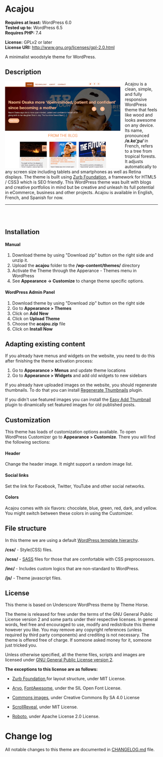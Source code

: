 # Acajou

**Requires at least:** WordPress 6.0  
**Tested up to:** WordPress 6.5  
**Requires PHP:** 7.4

**License:** GPLv2 or later  
**License URI:** http://www.gnu.org/licenses/gpl-2.0.html

A minimalist woodstyle theme for WordPress.


## Description
<img align="left" src="https://raw.githubusercontent.com/samuelguebo/acajou/master/screenshot.png" width="380" style="margin: 0 15px 0 0" alt="Acajou WordPress theme"/>

Acajou is a clean, simple, and fully responsive WordPress theme that feels like wood and looks awesome on any device. Its name, pronounced ***/a.kaˈʒu/*** in French, refers to a tree from tropical forests.
It adjusts automatically to any screen size including tablets and smartphones as well as Retina displays. The theme is built using [Zurb Foundation](https://github.com/zurb/foundation-sites), a  framework for HTML5 / CSS3 which is SEO friendly. This WordPress theme was built with blogs and creative portfolios in mind but be creative and unleash its full potential in eCommerce, business and other projects. Acajou is available in English, French, and Spanish for now.

<hr/>
<br/><br/>

## Installation

#### Manual

1. Download theme by using "Download zip" button on the right side and unzip it.
2. Upload the **acajou** folder to the **/wp-content/themes/** directory
3. Activate the Theme through the Apperance - Themes menu in WordPress
4. See **Appearance -> Customize**  to change theme specific options.

#### WordPress Admin Panel

1. Download theme by using "Download zip" button on the right side
2. Go to **Appearance > Themes**
3. Click on **Add New**
4. Click on **Upload Theme**
5. Choose the **acajou.zip** file
6. Click on **Install Now**


## Adapting existing content
If you already have menus and widgets on the website, you need to do this after finishing the theme activation process:

1. Go to **Appearance > Menus** and update theme locations
2. Go to **Appearance > Widgets** and add old widgets to new sidebars

If you already have uploaded images on the website, you should regenerate thumbnails. To do that you can install [Regenerate Thumbnails](http://wordpress.org/plugins/regenerate-thumbnails/) plugin.

If you didn't use featured images you can install the [Easy Add Thumbnail](http://wordpress.org/plugins/easy-add-thumbnail/) plugin to dinamically set featured images for old published posts.


## Customization

This theme has loads of customization options available. To open WordPress Customizer go to **Appearance > Customize**. There you will find the following sections:
#### Header
Change the header image. It might support a random image list.
#### Social links
Set the link for Facebook, Twitter, YouTube and other social networks.

#### Colors
Acajou comes with six flavors: chocolate, blue, green, red, dark, and yellow. You might switch between these colors in using the Customizer.

## File structure
In this theme we are using a default [WordPress template hierarchy](http://codex.wordpress.org/Template_Hierarchy).

**/css/** - Style(CSS) files.

**/scss/** - [SASS](http://sass-lang.com) files for those that are comfortable with CSS preprocessors.

**/inc/** - Includes custom logics that are non-standard to WordPress.

**/js/** - Theme javascript files.


## License

This theme is based on Underscore WordPress theme by Theme Horse.

The theme is released for free under the terms of the GNU General Public License version 2
and some parts under their respective licenses.
In general words, feel free and encouraged to use, modify and redistribute this theme however you like.
You may remove any copyright references (unless required by third party components) and crediting is not necessary.
The theme is offered free of charge. If someone asked money for it, someone just tricked you.

Unless otherwise specified, all the theme files, scripts and images are licensed under [GNU General Public License version 2](http://github.com/samuelguebo/acajou/LICENSE).

**The exceptions to this license are as follows:**

- [Zurb Foundation](https://github.com/zurb/foundation-sites),for layout structure, under MIT License.
- [Arvo](https://github.com/FortAwesome/Font-Awesome), [FontAwesome](https://github.com/FortAwesome/Font-Awesome), under the SIL Open Font License.

- [Commons images](https:commons.wikimedia.org), under Creative Commons By SA 4.0 License
- [ScrollReveal](https://github.com/jlmakes/scrollreveal), under MIT License.
- [Roboto](https://github.com/google/roboto), under Apache License 2.0 License.


# Change log
All notable changes to this theme are documented in [CHANGELOG.md](https://github.com/samuelguebo/acajou/blob/master/CHANGELOG.md) file.